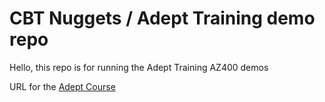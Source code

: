 # CBT Nuggets / Adept Training demo repo

Hello, this repo is for running the Adept Training AZ400 demos

URL for the [Adept Course](https://learn.adept.at/cbtnuggets/microsoft-certified-devops-engineer-expert-az-400)
